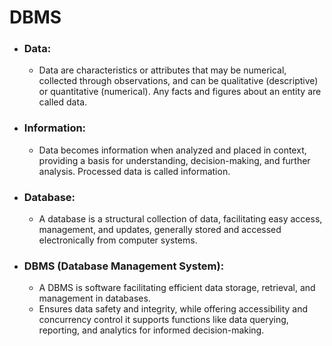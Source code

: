# DBMS
+ ### Data:
  - Data are characteristics or attributes that may be numerical, collected through observations, and can be qualitative (descriptive) or quantitative (numerical). Any facts and figures about an entity are called data.

+ ### Information:
  - Data becomes information when analyzed and placed in context, providing a basis for understanding, decision-making, and further analysis. Processed data is called information.

+ ### Database:
  - A database is a structural collection of data, facilitating easy access, management, and updates, generally stored and accessed electronically from computer systems.

+ ### DBMS (Database Management System):
  - A DBMS is software facilitating efficient data storage, retrieval, and management in databases.
  - Ensures data safety and integrity, while offering accessibility and concurrency control it supports functions like data querying, reporting, and analytics for informed decision-making.
